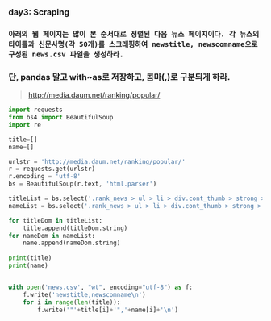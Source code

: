 ### day3: Scraping

### `아래의 웹 페이지는 많이 본 순서대로 정렬된 다음 뉴스 페이지이다. 각 뉴스의 타이틀과 신문사명(각 50개)를 스크래핑하여 newstitle, newscomname으로 구성된 news.csv 파일을 생성하라.`

### 단, pandas 말고 with~as로 저장하고, 콤마(,)로 구분되게 하라.

> http://media.daum.net/ranking/popular/

``` python
import requests
from bs4 import BeautifulSoup
import re

title=[]
name=[]

urlstr = 'http://media.daum.net/ranking/popular/'
r = requests.get(urlstr)
r.encoding = 'utf-8'
bs = BeautifulSoup(r.text, 'html.parser')

titleList = bs.select('.rank_news > ul > li > div.cont_thumb > strong > a')
nameList = bs.select('.rank_news > ul > li > div.cont_thumb > strong > span')

for titleDom in titleList:
    title.append(titleDom.string)
for nameDom in nameList:
    name.append(nameDom.string)
    
print(title)
print(name)


with open('news.csv', "wt", encoding="utf-8") as f:
    f.write('newstitle,newscomname\n')  
    for i in range(len(title)):
        f.write('"'+title[i]+'",'+name[i]+'\n')  
```



